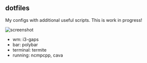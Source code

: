 ## dotfiles

My configs with additional useful scripts. This is work in progress!

![screenshot](https://user-images.githubusercontent.com/32803930/43666517-d8d060e2-9791-11e8-9e5e-279d4f6e6944.png)

 - wm: i3-gaps 
 - bar: polybar 
 - terminal: termite 
 - running: ncmpcpp, cava 
 


